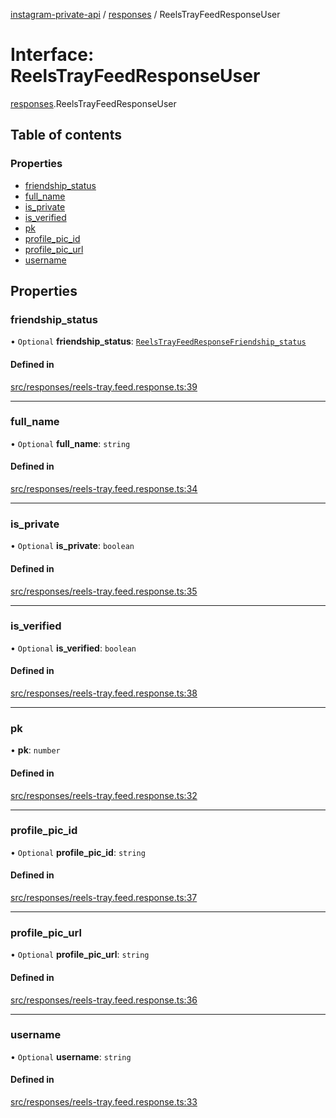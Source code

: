 [instagram-private-api](../../README.md) / [responses](../../modules/responses.md) / ReelsTrayFeedResponseUser

# Interface: ReelsTrayFeedResponseUser

[responses](../../modules/responses.md).ReelsTrayFeedResponseUser

## Table of contents

### Properties

- [friendship\_status](ReelsTrayFeedResponseUser.md#friendship_status)
- [full\_name](ReelsTrayFeedResponseUser.md#full_name)
- [is\_private](ReelsTrayFeedResponseUser.md#is_private)
- [is\_verified](ReelsTrayFeedResponseUser.md#is_verified)
- [pk](ReelsTrayFeedResponseUser.md#pk)
- [profile\_pic\_id](ReelsTrayFeedResponseUser.md#profile_pic_id)
- [profile\_pic\_url](ReelsTrayFeedResponseUser.md#profile_pic_url)
- [username](ReelsTrayFeedResponseUser.md#username)

## Properties

### friendship\_status

• `Optional` **friendship\_status**: [`ReelsTrayFeedResponseFriendship_status`](ReelsTrayFeedResponseFriendship_status.md)

#### Defined in

[src/responses/reels-tray.feed.response.ts:39](https://github.com/Nerixyz/instagram-private-api/blob/b3351b9/src/responses/reels-tray.feed.response.ts#L39)

___

### full\_name

• `Optional` **full\_name**: `string`

#### Defined in

[src/responses/reels-tray.feed.response.ts:34](https://github.com/Nerixyz/instagram-private-api/blob/b3351b9/src/responses/reels-tray.feed.response.ts#L34)

___

### is\_private

• `Optional` **is\_private**: `boolean`

#### Defined in

[src/responses/reels-tray.feed.response.ts:35](https://github.com/Nerixyz/instagram-private-api/blob/b3351b9/src/responses/reels-tray.feed.response.ts#L35)

___

### is\_verified

• `Optional` **is\_verified**: `boolean`

#### Defined in

[src/responses/reels-tray.feed.response.ts:38](https://github.com/Nerixyz/instagram-private-api/blob/b3351b9/src/responses/reels-tray.feed.response.ts#L38)

___

### pk

• **pk**: `number`

#### Defined in

[src/responses/reels-tray.feed.response.ts:32](https://github.com/Nerixyz/instagram-private-api/blob/b3351b9/src/responses/reels-tray.feed.response.ts#L32)

___

### profile\_pic\_id

• `Optional` **profile\_pic\_id**: `string`

#### Defined in

[src/responses/reels-tray.feed.response.ts:37](https://github.com/Nerixyz/instagram-private-api/blob/b3351b9/src/responses/reels-tray.feed.response.ts#L37)

___

### profile\_pic\_url

• `Optional` **profile\_pic\_url**: `string`

#### Defined in

[src/responses/reels-tray.feed.response.ts:36](https://github.com/Nerixyz/instagram-private-api/blob/b3351b9/src/responses/reels-tray.feed.response.ts#L36)

___

### username

• `Optional` **username**: `string`

#### Defined in

[src/responses/reels-tray.feed.response.ts:33](https://github.com/Nerixyz/instagram-private-api/blob/b3351b9/src/responses/reels-tray.feed.response.ts#L33)
